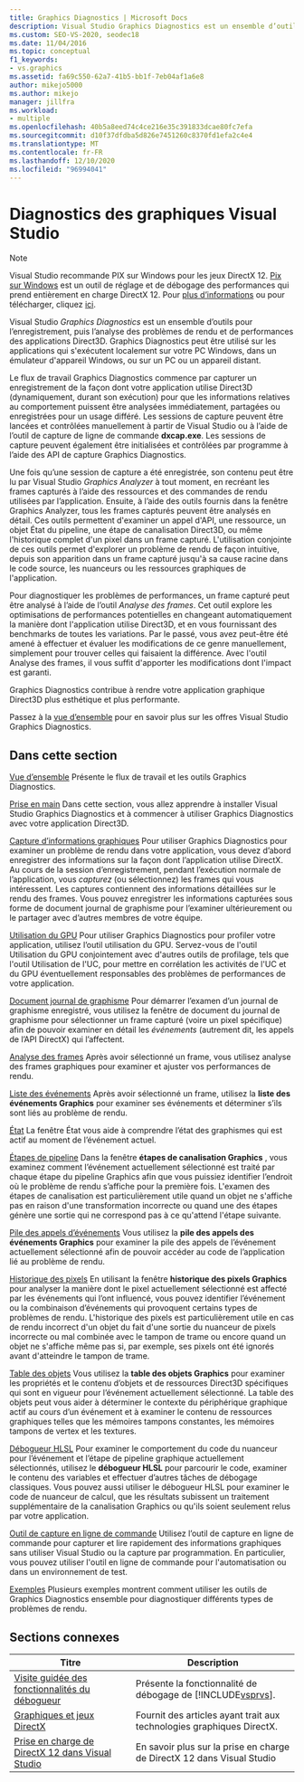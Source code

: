 ```yaml
---
title: Graphics Diagnostics | Microsoft Docs
description: Visual Studio Graphics Diagnostics est un ensemble d’outils pour la journalisation et l’analyse de l’activité Direct3D. Utilisez-les pour résoudre les problèmes de rendu et de performances.
ms.custom: SEO-VS-2020, seodec18
ms.date: 11/04/2016
ms.topic: conceptual
f1_keywords:
- vs.graphics
ms.assetid: fa69c550-62a7-41b5-bb1f-7eb04af1a6e8
author: mikejo5000
ms.author: mikejo
manager: jillfra
ms.workload:
- multiple
ms.openlocfilehash: 40b5a8eed74c4ce216e35c391833dcae80fc7efa
ms.sourcegitcommit: d10f37dfdba5d826e7451260c8370fd1efa2c4e4
ms.translationtype: MT
ms.contentlocale: fr-FR
ms.lasthandoff: 12/10/2020
ms.locfileid: "96994041"
---
```

# <a name="visual-studio-graphics-diagnostics"></a>Diagnostics des graphiques Visual Studio
>[!NOTE]
> Visual Studio recommande PIX sur Windows pour les jeux DirectX 12. [Pix sur Windows](https://aka.ms/PIXonWindows) est un outil de réglage et de débogage des performances qui prend entièrement en charge DirectX 12. Pour [plus d’informations](visual-studio-graphics-diagnostics-directx-12.md) ou pour télécharger, cliquez [ici](https://aka.ms/downloadPIX).

Visual Studio *Graphics Diagnostics* est un ensemble d’outils pour l’enregistrement, puis l’analyse des problèmes de rendu et de performances des applications Direct3D. Graphics Diagnostics peut être utilisé sur les applications qui s'exécutent localement sur votre PC Windows, dans un émulateur d'appareil Windows, ou sur un PC ou un appareil distant.

 Le flux de travail Graphics Diagnostics commence par capturer un enregistrement de la façon dont votre application utilise Direct3D (dynamiquement, durant son exécution) pour que les informations relatives au comportement puissent être analysées immédiatement, partagées ou enregistrées pour un usage différé. Les sessions de capture peuvent être lancées et contrôlées manuellement à partir de Visual Studio ou à l’aide de l’outil de capture de ligne de commande **dxcap.exe**. Les sessions de capture peuvent également être initialisées et contrôlées par programme à l’aide des API de capture Graphics Diagnostics.

 Une fois qu’une session de capture a été enregistrée, son contenu peut être lu par Visual Studio *Graphics Analyzer* à tout moment, en recréant les frames capturés à l’aide des ressources et des commandes de rendu utilisées par l’application. Ensuite, à l’aide des outils fournis dans la fenêtre Graphics Analyzer, tous les frames capturés peuvent être analysés en détail. Ces outils permettent d'examiner un appel d'API, une ressource, un objet État du pipeline, une étape de canalisation Direct3D, ou même l'historique complet d'un pixel dans un frame capturé. L'utilisation conjointe de ces outils permet d'explorer un problème de rendu de façon intuitive, depuis son apparition dans un frame capturé jusqu'à sa cause racine dans le code source, les nuanceurs ou les ressources graphiques de l'application.

 Pour diagnostiquer les problèmes de performances, un frame capturé peut être analysé à l’aide de l’outil *Analyse des frames*. Cet outil explore les optimisations de performances potentielles en changeant automatiquement la manière dont l'application utilise Direct3D, et en vous fournissant des benchmarks de toutes les variations. Par le passé, vous avez peut-être été amené à effectuer et évaluer les modifications de ce genre manuellement, simplement pour trouver celles qui faisaient la différence. Avec l'outil Analyse des frames, il vous suffit d'apporter les modifications dont l'impact est garanti.

 Graphics Diagnostics contribue à rendre votre application graphique Direct3D plus esthétique et plus performante.

 Passez à la [vue d’ensemble](overview-of-visual-studio-graphics-diagnostics.md) pour en savoir plus sur les offres Visual Studio Graphics Diagnostics.

## <a name="in-this-section"></a>Dans cette section
 [Vue d’ensemble](overview-of-visual-studio-graphics-diagnostics.md) Présente le flux de travail et les outils Graphics Diagnostics.

 [Prise en main](getting-started-with-visual-studio-graphics-diagnostics.md) Dans cette section, vous allez apprendre à installer Visual Studio Graphics Diagnostics et à commencer à utiliser Graphics Diagnostics avec votre application Direct3D.

 [Capture d’informations graphiques](capturing-graphics-information.md) Pour utiliser Graphics Diagnostics pour examiner un problème de rendu dans votre application, vous devez d’abord enregistrer des informations sur la façon dont l’application utilise DirectX. Au cours de la session d’enregistrement, pendant l’exécution normale de l’application, vous *capturez* (ou sélectionnez) les frames qui vous intéressent. Les captures contiennent des informations détaillées sur le rendu des frames. Vous pouvez enregistrer les informations capturées sous forme de document journal de graphisme pour l’examiner ultérieurement ou le partager avec d’autres membres de votre équipe.

 [Utilisation du GPU](../../profiling/gpu-usage.md) Pour utiliser Graphics Diagnostics pour profiler votre application, utilisez l’outil utilisation du GPU. Servez-vous de l'outil Utilisation du GPU conjointement avec d'autres outils de profilage, tels que l'outil Utilisation de l'UC, pour mettre en corrélation les activités de l'UC et du GPU éventuellement responsables des problèmes de performances de votre application.

 [Document journal de graphisme](graphics-log-document.md) Pour démarrer l’examen d’un journal de graphisme enregistré, vous utilisez la fenêtre de document du journal de graphisme pour sélectionner un frame capturé (voire un pixel spécifique) afin de pouvoir examiner en détail les *événements* (autrement dit, les appels de l’API DirectX) qui l’affectent.

 [Analyse des frames](graphics-frame-analysis.md) Après avoir sélectionné un frame, vous utilisez analyse des frames graphiques pour examiner et ajuster vos performances de rendu.

 [Liste des événements](graphics-event-list.md) Après avoir sélectionné un frame, utilisez la **liste des événements Graphics** pour examiner ses événements et déterminer s’ils sont liés au problème de rendu.

 [État](graphics-state.md) La fenêtre État vous aide à comprendre l’état des graphismes qui est actif au moment de l’événement actuel.

 [Étapes de pipeline](graphics-pipeline-stages.md) Dans la fenêtre **étapes de canalisation Graphics** , vous examinez comment l’événement actuellement sélectionné est traité par chaque étape du pipeline Graphics afin que vous puissiez identifier l’endroit où le problème de rendu s’affiche pour la première fois. L'examen des étapes de canalisation est particulièrement utile quand un objet ne s'affiche pas en raison d'une transformation incorrecte ou quand une des étapes génère une sortie qui ne correspond pas à ce qu'attend l'étape suivante.

 [Pile des appels d’événements](graphics-event-call-stack.md) Vous utilisez la **pile des appels des événements Graphics** pour examiner la pile des appels de l’événement actuellement sélectionné afin de pouvoir accéder au code de l’application lié au problème de rendu.

 [Historique des pixels](graphics-pixel-history.md) En utilisant la fenêtre **historique des pixels Graphics** pour analyser la manière dont le pixel actuellement sélectionné est affecté par les événements qui l’ont influencé, vous pouvez identifier l’événement ou la combinaison d’événements qui provoquent certains types de problèmes de rendu. L'historique des pixels est particulièrement utile en cas de rendu incorrect d'un objet du fait d'une sortie du nuanceur de pixels incorrecte ou mal combinée avec le tampon de trame ou encore quand un objet ne s'affiche même pas si, par exemple, ses pixels ont été ignorés avant d'atteindre le tampon de trame.

 [Table des objets](graphics-object-table.md) Vous utilisez la **table des objets Graphics** pour examiner les propriétés et le contenu d’objets et de ressources Direct3D spécifiques qui sont en vigueur pour l’événement actuellement sélectionné. La table des objets peut vous aider à déterminer le contexte du périphérique graphique actif au cours d’un événement et à examiner le contenu de ressources graphiques telles que les mémoires tampons constantes, les mémoires tampons de vertex et les textures.

 [Débogueur HLSL](hlsl-shader-debugger.md) Pour examiner le comportement du code du nuanceur pour l’événement et l’étape de pipeline graphique actuellement sélectionnés, utilisez le **débogueur HLSL** pour parcourir le code, examiner le contenu des variables et effectuer d’autres tâches de débogage classiques. Vous pouvez aussi utiliser le débogueur HLSL pour examiner le code de nuanceur de calcul, que les résultats subissent un traitement supplémentaire de la canalisation Graphics ou qu'ils soient seulement relus par votre application.

 [Outil de capture en ligne de commande](command-line-capture-tool.md) Utilisez l’outil de capture en ligne de commande pour capturer et lire rapidement des informations graphiques sans utiliser Visual Studio ou la capture par programmation. En particulier, vous pouvez utiliser l'outil en ligne de commande pour l'automatisation ou dans un environnement de test.

 [Exemples](graphics-diagnostics-examples.md) Plusieurs exemples montrent comment utiliser les outils de Graphics Diagnostics ensemble pour diagnostiquer différents types de problèmes de rendu.

## <a name="related-sections"></a>Sections connexes

| Titre | Description |
| - | - |
| [Visite guidée des fonctionnalités du débogueur](../debugger-feature-tour.md) | Présente la fonctionnalité de débogage de [!INCLUDE[vsprvs](../../code-quality/includes/vsprvs_md.md)]. |
| [Graphiques et jeux DirectX](/windows/win32/directx) | Fournit des articles ayant trait aux technologies graphiques DirectX. |
| [Prise en charge de DirectX 12 dans Visual Studio](visual-studio-graphics-diagnostics-directx-12.md) | En savoir plus sur la prise en charge de DirectX 12 dans Visual Studio |
